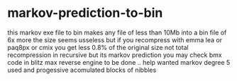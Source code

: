 # markov-prediction-to-bin
this markov exe file to bin
makes any file of less than 10Mb into
a bin file of 6x more the size
seems usseless but if you recompress with emma lea or paq8px or cmix
you get less 0.8% of the original size
not total recompression in recursive but its markov prediction
you may check bmx code in  blitz max
reverse engine to be done .. help wanted
markov degree 5 used and progessive acomulated blocks of nibbles
